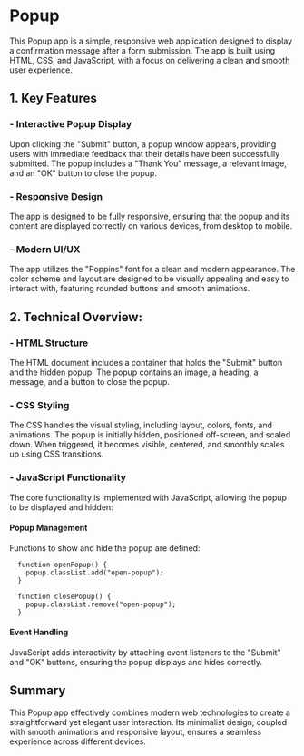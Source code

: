 # Popup

This Popup app is a simple, responsive web application designed to display a confirmation message after a form submission. The app is built using HTML, CSS, and JavaScript, with a focus on delivering a clean and smooth user experience.

<h2>1. Key Features</h2>

<h3>- Interactive Popup Display</h3>

  Upon clicking the "Submit" button, a popup window appears, providing users with immediate feedback that their details have been successfully submitted. The popup includes a "Thank You" message, a relevant image, and an "OK" button to close the popup.
  
<h3>- Responsive Design</h3>

  The app is designed to be fully responsive, ensuring that the popup and its content are displayed correctly on various devices, from desktop to mobile.

<h3>- Modern UI/UX</h3>

  The app utilizes the "Poppins" font for a clean and modern appearance. The color scheme and layout are designed to be visually appealing and easy to interact with, featuring rounded buttons and smooth animations.

<h2>2. Technical Overview:</h2>

<h3>- HTML Structure</h3>

  The HTML document includes a container that holds the "Submit" button and the hidden popup. The popup contains an image, a heading, a message, and a button to close the popup.
  
<h3>- CSS Styling</h3>

  The CSS handles the visual styling, including layout, colors, fonts, and animations. The popup is initially hidden, positioned off-screen, and scaled down. When triggered, it becomes visible, centered, and smoothly scales up using CSS transitions.

<h3>- JavaScript Functionality</h3>

   The core functionality is implemented with JavaScript, allowing the popup to be displayed and hidden:
   
  <h4>Popup Management</h4>
  
  Functions to show and hide the popup are defined:

      function openPopup() {
        popup.classList.add("open-popup");
      }

      function closePopup() {
        popup.classList.remove("open-popup");
      }

  <h4>Event Handling</h4>

  JavaScript adds interactivity by attaching event listeners to the "Submit" and "OK" buttons, ensuring the popup displays and hides correctly.

  <h2>Summary</h2>
  This Popup app effectively combines modern web technologies to create a straightforward yet elegant user interaction. Its minimalist design, coupled with smooth animations and responsive layout, ensures a seamless experience across different devices.
